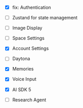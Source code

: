 - [x] fix: Authentication
- [ ] Zustand for state management
- [ ] Image Display
- [ ] Space Settings
- [x] Account Settings
- [ ] Daytona
- [x] Memories
- [x] Voice Input
- [x] AI SDK 5

- [ ] Research Agent
